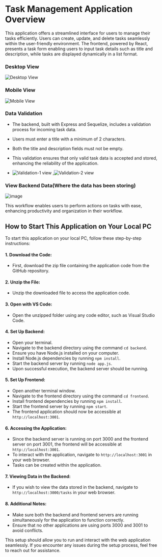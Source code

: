 # Task Management Application Overview

This application offers a streamlined interface for users to manage their tasks efficiently. Users can create, update, and delete tasks seamlessly within the user-friendly environment. The frontend, powered by React, presents a task form enabling users to input task details such as title and description, while tasks are displayed dynamically in a list format.


### Desktop View

![Desktop View](![image](https://github.com/rakesh4902/todos-task-claimzippy-assignment-/assets/83058036/c4f0f6ff-369f-43a8-80ce-86ffe1ba95c3)
)


### Mobile View

![Mobile View](![image](https://github.com/rakesh4902/todos-task-claimzippy-assignment-/assets/83058036/769edca7-64ba-4f1c-ba01-3abd50fa748c))



### Data Validation

- The backend, built with Express and Sequelize, includes a validation process for incoming task data.
- Users must enter a title with a minimum of 2 characters.
- Both the title and description fields must not be empty.
- This validation ensures that only valid task data is accepted and stored, enhancing the reliability of the application.

- ![Validation-1 view](![image](https://github.com/rakesh4902/todos-task-claimzippy-assignment-/assets/83058036/4df7c2fc-e45a-4c1f-979d-e1e0c2434b38)) ,![Validation-2 view](![image](https://github.com/rakesh4902/todos-task-claimzippy-assignment-/assets/83058036/da419e1c-e710-4c97-9191-060ed016d2a9))


### View Backend Data(Where the data has been storing)
![image](https://github.com/rakesh4902/todos-task-claimzippy-assignment-/assets/83058036/75da1055-f674-4236-aac2-a9425831cd8c)





This workflow enables users to perform actions on tasks with ease, enhancing productivity and organization in their workflow.




## How to Start This Application on Your Local PC

To start this application on your local PC, follow these step-by-step instructions:

#### 1. Download the Code:
- First, download the zip file containing the application code from the GitHub repository.

#### 2. Unzip the File:
- Unzip the downloaded file to access the application code.

#### 3. Open with VS Code:
- Open the unzipped folder using any code editor, such as Visual Studio Code.

#### 4. Set Up Backend:
- Open your terminal.
- Navigate to the backend directory using the command `cd backend`.
- Ensure you have Node.js installed on your computer.
- Install Node.js dependencies by running `npm install`.
- Start the backend server by running `node app.js`.
- Upon successful execution, the backend server should be running.

#### 5. Set Up Frontend:
- Open another terminal window.
- Navigate to the frontend directory using the command `cd frontend`.
- Install frontend dependencies by running `npm install`.
- Start the frontend server by running `npm start`.
- The frontend application should now be accessible at `http://localhost:3001`.

#### 6. Accessing the Application:
- Since the backend server is running on port 3000 and the frontend server on port 3001, the frontend will be accessible at `http://localhost:3001`.
- To interact with the application, navigate to `http://localhost:3001` in your web browser.
- Tasks can be created within the application.

#### 7. Viewing Data in the Backend:
- If you wish to view the data stored in the backend, navigate to `http://localhost:3000/tasks` in your web browser.

#### 8. Additional Notes:
- Make sure both the backend and frontend servers are running simultaneously for the application to function correctly.
- Ensure that no other applications are using ports 3000 and 3001 to avoid conflicts.

This setup should allow you to run and interact with the web application seamlessly. If you encounter any issues during the setup process, feel free to reach out for assistance.
